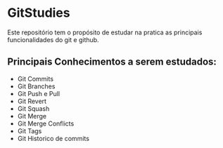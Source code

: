 # GitStudies

Este repositório tem o propósito de estudar na pratica as principais funcionalidades
do git e github.

## Principais Conhecimentos a serem estudados:

- Git Commits
- Git Branches
- Git Push e Pull
- Git Revert
- Git Squash
- Git Merge
- Git Merge Conflicts
- Git Tags
- Git Historico de commits